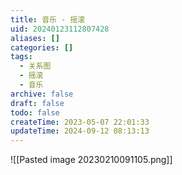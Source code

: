 ```yaml
---
title: 音乐 - 摇滚
uid: 20240123112807428
aliases: []
categories: []
tags:
  - 关系图
  - 摇滚
  - 音乐
archive: false
draft: false
todo: false
createTime: 2023-05-07 22:01:33
updateTime: 2024-09-12 08:13:13
---
```


![[Pasted image 20230210091105.png]]

